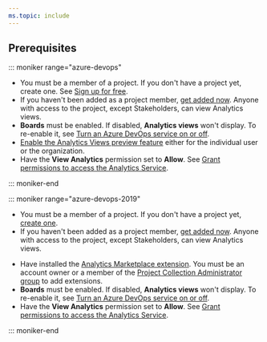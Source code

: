 ```yaml
---
ms.topic: include
---
```


<a id="prerequisites">  </a>
## Prerequisites  


::: moniker range="azure-devops"

* You must be a member of a project. If you don't have a project yet, create one. See [Sign up for free](/azure/devops/user-guide/sign-up-invite-teammates). 
* If you haven't been added as a project member, [get added now](/azure/devops/organizations/accounts/add-organization-users-from-user-hub). Anyone with access to the project, except Stakeholders, can view Analytics views.
* **Boards** must be enabled. If disabled, **Analytics views** won't display. To re-enable it, see [Turn an Azure DevOps service on or off](../../organizations/settings/set-services.md).
* [Enable the Analytics Views preview feature](/azure/devops/project/navigation/preview-features) either for the individual user or the organization. 
* Have the **View Analytics** permission set to **Allow**. See [Grant permissions  to access the Analytics Service](/azure/devops/report/powerbi/analytics-security).


::: moniker-end


::: moniker range="azure-devops-2019"

-  You must be a member of a project. If you don't have a project yet, [create one](/azure/devops/organizations/projects/create-project). 
- If you haven't been added as a project member, [get added now](/azure/devops/organizations/security/add-users-team-project). Anyone with access to the project, except Stakeholders, can view Analytics views.
* Have installed the [Analytics Marketplace extension](../dashboards/analytics-extension.md). You must be an account owner or a member of the [Project Collection Administrator group](/azure/devops/organizations/security/set-project-collection-level-permissions) to add extensions.
* **Boards** must be enabled. If disabled, **Analytics views** won't display. To re-enable it, see [Turn an Azure DevOps service on or off](../../organizations/settings/set-services.md).
* Have the **View Analytics** permission set to **Allow**. See [Grant permissions  to access the Analytics Service](/azure/devops/report/powerbi/analytics-security).

::: moniker-end

